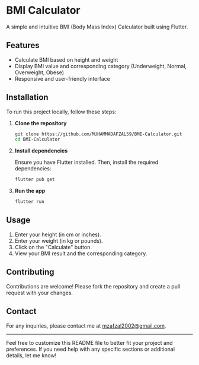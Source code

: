 
# BMI Calculator

A simple and intuitive BMI (Body Mass Index) Calculator built using Flutter.

## Features

- Calculate BMI based on height and weight
- Display BMI value and corresponding category (Underweight, Normal, Overweight, Obese)
- Responsive and user-friendly interface

## Installation

To run this project locally, follow these steps:

1. **Clone the repository**

    ```bash
    git clone https://github.com/MUHAMMADAFZAL59/BMI-Calculator.git
    cd BMI-Calculator
    ```

2. **Install dependencies**

    Ensure you have Flutter installed. Then, install the required dependencies:

    ```bash
    flutter pub get
    ```

3. **Run the app**

    ```bash
    flutter run
    ```

## Usage

1. Enter your height (in cm or inches).
2. Enter your weight (in kg or pounds).
3. Click on the "Calculate" button.
4. View your BMI result and the corresponding category.


## Contributing

Contributions are welcome! Please fork the repository and create a pull request with your changes.


## Contact

For any inquiries, please contact me at mzafzal2002@gmail.com.

---

Feel free to customize this README file to better fit your project and preferences. If you need help with any specific sections or additional details, let me know!

